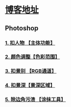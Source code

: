 # [博客地址](https://norvca.github.io/Design/)

## Photoshop
### [1. 扣人物 【主体功能】](https://norvca.github.io/Design/#/posts/1)
### [2. 颜色调整【色彩范围】](https://norvca.github.io/Design/#/posts/2)
### [3. 扣景别 【RGB通道】](https://norvca.github.io/Design/#/posts/3)
### [4. 扣景深【景深区域】](https://norvca.github.io/Design/#/posts/4)
### [5. 除边角污渍 【涂抹工具】](https://norvca.github.io/Design/#/posts/5)

